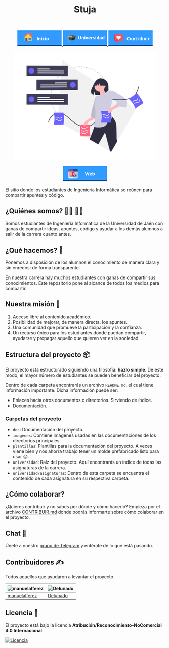 <h1 align="center"> Stuja </h1> <br>
<p align="center">
          <a 		href="README.md">
  <img alt="Inicio" title="Inicio" src="imagenes/boton-inicio.png" width="140">
  </a>
      <a 		href="universidad">
  <img alt="Universidad" title="Universidad" src="imagenes/boton-universidad.png" width="140">
  </a>
        <a 		href="doc/CONTRIBUIR.md">
  <img alt="Contribuir" title="Contribuir" src="imagenes/boton-contribuir.png" width="140">
  </a>
</p>
<p align="center">
    <img alt="Stuja" title="Stuja" src="imagenes/home.png" width="450">
</p>
<p align="center">
       <a 		href="https://sttuja.web.app">
  <img alt="Web" title="Web" src="imagenes/boton-web.png" width="140">
  </a>
</p>





El sitio donde los estudiantes de Ingeniería Informática se reúnen para compartir apuntes y código. 



## ¿Quiénes somos? 👩‍🎓 👨‍🎓

Somos estudiantes de Ingeniería Informática de la Universidad de Jaén con ganas de compartir ideas, apuntes, código y ayudar a los demás alumnos a salir de la carrera cuanto antes. 



## ¿Qué hacemos? 🤸

Ponemos a disposición de los alumnos el conocimiento de manera clara y sin enredos: de forma transparente. 

En nuestra carrera hay muchos estudiantes con ganas de compartir sus conocimientos. Este repositorio pone al alcance de todos los medios para compartir. 



## Nuestra misión 🚀

1. Acceso libre al contenido académico.
2. Posibilidad de mejorar, de manera directa, los apuntes.
3. Una comunidad que promueve la participación y la confianza.
4. Un recurso único para los estudiantes donde puedan compartir, ayudarse y propagar aquello que quieren ver en la sociedad.



## Estructura del proyecto 📦

El proyecto está estructurado siguiendo una filosofía: **hazlo simple**. De este modo, el mayor número de estudiantes se pueden beneficiar del proyecto. 

Dentro de cada carpeta encontrarás un archivo `README.md`, el cual tiene información importante. Dicha información puede ser: 

- Enlaces hacia otros documentos o directorios. Sirviendo de índice. 
- Documentación. 



### Carpetas del proyecto

- `doc`: Documentación del proyecto. 
- `imagenes`: Contiene imágenes usadas en las documentaciones de los directorios principales. 
- `plantillas`: Plantillas para la documentación del proyecto. A veces viene bien y nos ahorra trabajo tener un molde prefabricado listo para usar 😉. 
- `universidad`: Raíz del proyecto. Aquí encontrarás un índice de todas las asignaturas de la carrera. 
- `universidad/asignaturas`: Dentro de esta carpeta se encuentra el contenido de cada asignatura en su respectiva carpeta. 



## ¿Cómo colaborar? 

¿Quieres contribuir y no sabes por dónde y cómo hacerlo? Empieza por el archivo [CONTRIBUIR.md](https://github.com/Stuja/stuja/blob/master/doc/CONTRIBUIR.md) donde podrás informarte sobre cómo colaborar en el proyecto. 



## Chat 💬

Únete a nuestro [grupo de Telegram](https://t.me/stujaGitHub) y entérate de lo que está pasando. 



## Contribuidores ✍️

Todos aquellos que ayudaron a levantar el proyecto.

| <img alt="manuelalferez" src="https://avatars1.githubusercontent.com/u/38152841?s=400&amp" width="50"> | <img alt="Delunado" src="https://avatars0.githubusercontent.com/u/11133623?s=400&v=4" width="50"> |
| ------------------------------------------------------------ | ------------------------------------------------------------ |
| [manuelalferez](https://github.com/manuelalferez)            | [Delunado](https://github.com/Delunado)                      |

## Licencia 📜

El proyecto está bajo la licencia **Atribución/Reconocimiento-NoComercial 4.0 Internacional**:

<p>
          <a 		href="https://creativecommons.org/licenses/by-nc/4.0/legalcode">
  <img alt="Licencia" title="Licencia" src="https://github.com/manuelalferez/stuja/blob/master/imagenes/licencia.png" width="80">
  </a>
</p>

